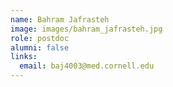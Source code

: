 ```yaml
---
name: Bahram Jafrasteh
image: images/bahram_jafrasteh.jpg
role: postdoc
alumni: false
links:
  email: baj4003@med.cornell.edu
---
```

